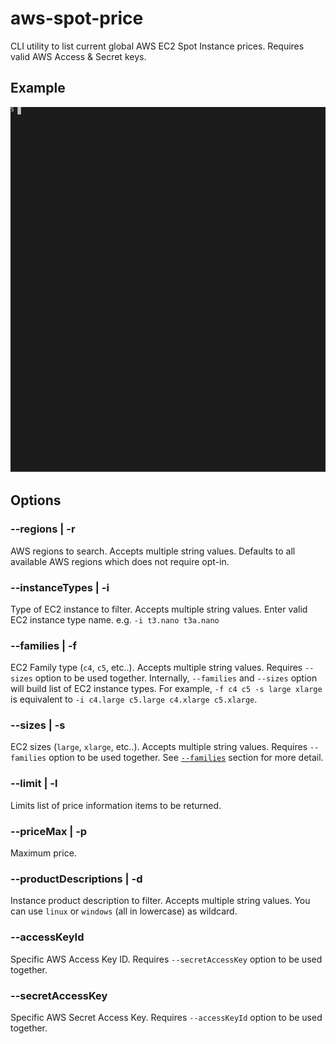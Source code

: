 # aws-spot-price

CLI utility to list current global AWS EC2 Spot Instance prices. Requires valid AWS Access & Secret keys.

## Example

![Example](https://raw.githubusercontent.com/hoonoh/aws-spot-price/master/docs/preview.svg?sanitize=true)

## Options

### --regions | -r

AWS regions to search. Accepts multiple string values.
Defaults to all available AWS regions which does not require opt-in.

### --instanceTypes | -i

Type of EC2 instance to filter. Accepts multiple string values.
Enter valid EC2 instance type name. e.g. `-i t3.nano t3a.nano`

### <a name="families"></a>--families | -f

EC2 Family type (`c4`, `c5`, etc..). Accepts multiple string values. Requires `--sizes` option to be used together.
Internally, `--families` and `--sizes` option will build list of EC2 instance types.
For example, `-f c4 c5 -s large xlarge` is equivalent to `-i c4.large c5.large c4.xlarge c5.xlarge`.

### --sizes | -s

EC2 sizes (`large`, `xlarge`, etc..). Accepts multiple string values. Requires `--families` option to be used together.
See [`--families`](#families) section for more detail.

### --limit | -l

Limits list of price information items to be returned.

### --priceMax | -p

Maximum price.

### --productDescriptions | -d

Instance product description to filter. Accepts multiple string values.
You can use `linux` or `windows` (all in lowercase) as wildcard.

### --accessKeyId

Specific AWS Access Key ID. Requires `--secretAccessKey` option to be used together.

### --secretAccessKey

Specific AWS Secret Access Key. Requires `--accessKeyId` option to be used together.
